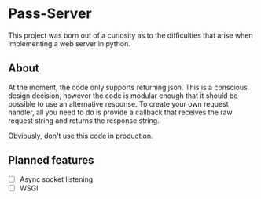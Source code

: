 # Pass-Server
This project was born out of a curiosity as to the difficulties that arise when implementing a web server in python.

## About
At the moment, the code only supports returning json. This is a conscious design decision, however the code is modular 
enough that it should be possible to use an alternative response. To create your own request handler, all you need to 
do is provide a callback that receives the raw request string and returns the response string.

Obviously, don't use this code in production.

## Planned features
- [ ] Async socket listening
- [ ] WSGI
